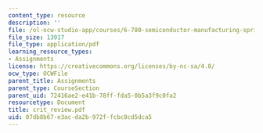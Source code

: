 ```yaml
---
content_type: resource
description: ''
file: /ol-ocw-studio-app/courses/6-780-semiconductor-manufacturing-spring-2003/07db8b67e3acda2b972ffcbc8cd5dca5_crit_review.pdf
file_size: 13917
file_type: application/pdf
learning_resource_types:
- Assignments
license: https://creativecommons.org/licenses/by-nc-sa/4.0/
ocw_type: OCWFile
parent_title: Assignments
parent_type: CourseSection
parent_uid: 72416ae2-e41b-78ff-fda5-0b5a3f9c0fa2
resourcetype: Document
title: crit_review.pdf
uid: 07db8b67-e3ac-da2b-972f-fcbc8cd5dca5
---
```

